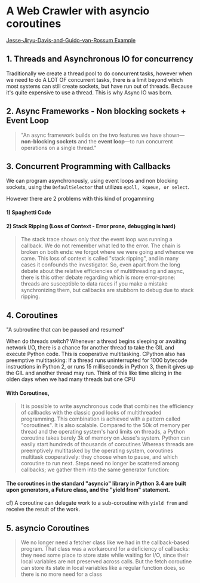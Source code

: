 # A Web Crawler with asyncio coroutines

[Jesse-Jiryu-Davis-and-Guido-van-Rossum Example](http://www.aosabook.org/en/500L/a-web-crawler-with-asyncio-coroutines.html)

## 1. Threads and Asynchronous IO for concurrency

Traditionally we create a thread pool to do concurrent tasks, however when we need to do A LOT OF concurrent tasks, there is a limit beyond which most systems can still create sockets, but have run out of threads. Because it's quite expensive to use a thread. This is why Async IO was born.


## 2. Async Frameworks - Non blocking sockets + Event Loop

> "An async framework builds on the two features we have shown—**non-blocking sockets** and the **event loop**—to run concurrent operations on a single thread."

## 3. Concurrent Programming with Callbacks

We can program asynchronously, using event loops and non blocking sockets, using the `DefaultSelector` that utilizes `epoll, kqueue, or select`. 

However there are 2 problems with this kind of progamming

#### 1) Spaghetti Code
#### 2) Stack Ripping (Loss of Context - Error prone, debugging is hard)
> The stack trace shows only that the event loop was running a callback. We do not remember what led to the error. The chain is broken on both ends: we forgot where we were going and whence we came. This loss of context is called "stack ripping", and in many cases it confounds the investigator.
> So, even apart from the long debate about the relative efficiencies of multithreading and async, there is this other debate regarding which is more error-prone: threads are susceptible to data races if you make a mistake synchronizing them, but callbacks are stubborn to debug due to stack ripping.

## 4. Coroutines

"A subroutine that can be paused and resumed"

When do threads switch? Whenever a thread begins sleeping or awaiting network I/O, there is a chance for another thread to take the GIL and execute Python code. This is cooperative multitasking. CPython also has preemptive multitasking: If a thread runs uninterrupted for 1000 bytecode instructions in Python 2, or runs 15 milliseconds in Python 3, then it gives up the GIL and another thread may run. Think of this like time slicing in the olden days when we had many threads but one CPU

#### With Coroutines,
> It is possible to write asynchronous code that combines the efficiency of callbacks with the classic good looks of multithreaded programming. This combination is achieved with a pattern called "coroutines".
> It is also scalable. Compared to the 50k of memory per thread and the operating system's hard limits on threads, a Python coroutine takes barely 3k of memory on Jesse's system. Python can easily start hundreds of thousands of coroutines
> Whereas threads are preemptively multitasked by the operating system, coroutines multitask cooperatively: they choose when to pause, and which coroutine to run next.
> Steps need no longer be scattered among callbacks; we gather them into the same generator function:

####  The coroutines in the standard "asyncio" library in Python 3.4 are built upon generators, a Future class, and the "yield from" statement. 

cf) A coroutine can delegate work to a sub-coroutine with `yield from` and receive the result of the work.

## 5. asyncio Coroutines

> We no longer need a fetcher class like we had in the callback-based program. That class was a workaround for a deficiency of callbacks: they need some place to store state while waiting for I/O, since their local variables are not preserved across calls. But the fetch coroutine can store its state in local variables like a regular function does, so there is no more need for a class
